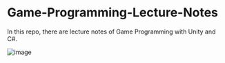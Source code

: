 # Game-Programming-Lecture-Notes
In this repo, there are lecture notes of Game Programming with Unity and C#.

![image](https://github.com/SevdanurGENC/Game-Programming-Lecture-Notes/assets/5441882/16679325-8d81-4587-933a-0c9f964f7e66)
